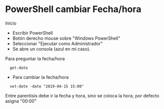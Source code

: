 # PowerShell cambiar Fecha/hora

Inicio
* Escribir PowerShell
* Botón derecho mouse sobre "Windows PowerShell"
* Seleccionar "Ejecutar como Administrador"
* Se abre un consola (azul en mi caso).

Para preguntar la fecha/hora
```
  get-date
```

* Para cambiar la fecha/hora
```
  set-date -date "2019-04-15 15:00"
```
Entre parentisis debe ir la fecha y hora, sino se coloca la hora, por defecto asigna "00:00"

